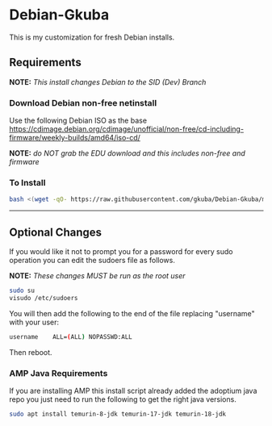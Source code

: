 # Debian-Gkuba

This is my customization for fresh Debian installs.

## Requirements

__NOTE:__ _This install changes Debian to the SID (Dev) Branch_

### Download Debian non-free netinstall

Use the following Debian ISO as the base <https://cdimage.debian.org/cdimage/unofficial/non-free/cd-including-firmware/weekly-builds/amd64/iso-cd/>

__NOTE:__ _do NOT grab the EDU download and this includes non-free and firmware_

### To Install

```bash
bash <(wget -qO- https://raw.githubusercontent.com/gkuba/Debian-Gkuba/main/install.sh)
```

___

## Optional Changes

If you would like it not to prompt you for a password for every sudo operation you can edit the sudoers file as follows.

__NOTE:__ _These changes MUST be run as the root user_

```bash
sudo su
visudo /etc/sudoers
```

You will then add the following to the end of the file replacing "username" with your user:

```bash
username    ALL=(ALL) NOPASSWD:ALL
```

Then reboot.

### AMP Java Requirements

If you are installing AMP this install script already added the adoptium java repo you just need to run the following to get the right java versions.

```bash
sudo apt install temurin-8-jdk temurin-17-jdk temurin-18-jdk
```
